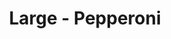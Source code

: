 ---
title: "Large - Pepperoni"
price: "$16.00"
category: "Pizza"
img: "src/images/menu/burrito.jpg"
desc: ""
---